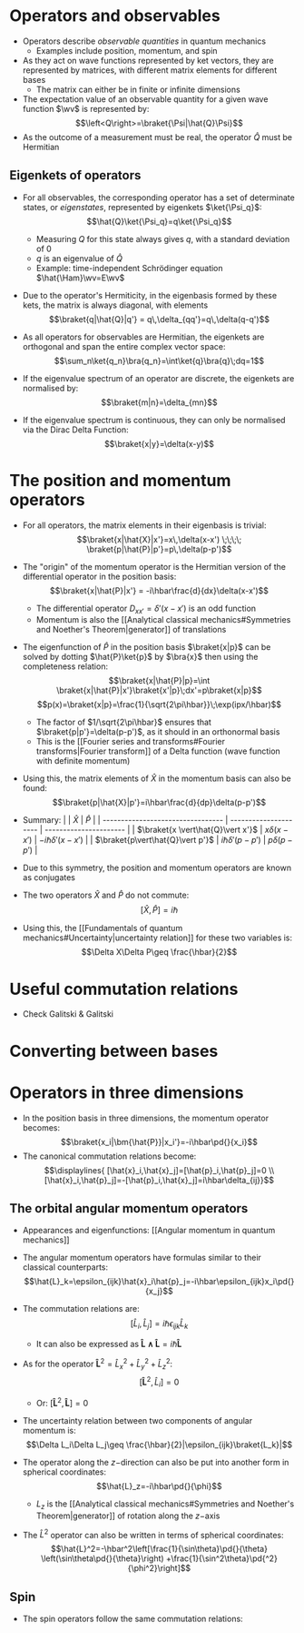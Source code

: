 # Operators and observables
- Operators describe _observable quantities_ in quantum mechanics
	- Examples include position, momentum, and spin
- As they act on wave functions represented by ket vectors, they are represented by matrices, with different matrix elements for different bases
	- The matrix can either be in finite or infinite dimensions
- The expectation value of an observable quantity for a given wave function $\wv$ is represented by:
$$\left<Q\right>=\braket{\Psi|\hat{Q}\Psi}$$
- As the outcome of a measurement must be real, the operator $\hat{Q}$ must be Hermitian

## Eigenkets of operators
- For all observables, the corresponding operator has a set of determinate states, or _eigenstates_, represented by eigenkets $\ket{\Psi_q}$:
$$\hat{Q}\ket{\Psi_q}=q\ket{\Psi_q}$$
	- Measuring $Q$ for this state always gives $q$, with a standard deviation of 0
	- $q$ is an eigenvalue of $\hat{Q}$
	- Example: time-independent Schrödinger equation $\hat{\Ham}\wv=E\wv$
- Due to the operator's Hermiticity, in the eigenbasis formed by these kets, the matrix is always diagonal, with elements
$$\braket{q|\hat{Q}|q'} = q\,\delta_{qq'}=q\,\delta(q-q')$$

- As all operators for observables are Hermitian, the eigenkets are orthogonal and span the entire complex vector space:
$$\sum_n\ket{q_n}\bra{q_n}=\int\ket{q}\bra{q}\;dq=1$$
- If the eigenvalue spectrum of an operator are discrete, the eigenkets are normalised by:
$$\braket{m|n}=\delta_{mn}$$
- If the eigenvalue spectrum is continuous, they can only be normalised via the Dirac Delta Function:
$$\braket{x|y}=\delta(x-y)$$

# The position and momentum operators
- For all operators, the matrix elements in their eigenbasis is trivial:
$$\braket{x|\hat{X}|x'}=x\,\delta(x-x') \;\;\;\; \braket{p|\hat{P}|p'}=p\,\delta(p-p')$$
- The "origin" of the momentum operator is the Hermitian version of the differential operator in the position basis:
$$\braket{x|\hat{P}|x'} = -i\hbar\frac{d}{dx}\delta(x-x')$$
	- The differential operator $D_{xx'}=\delta'(x-x')$ is an odd function
	- Momentum is also the [[Analytical classical mechanics#Symmetries and Noether's Theorem|generator]] of translations
- The eigenfunction of $\hat{P}$ in the position basis $\braket{x|p}$ can be solved by dotting $\hat{P}\ket{p}$ by $\bra{x}$ then using the completeness relation:
$$\braket{x|\hat{P}|p}=\int \braket{x|\hat{P}|x'}\braket{x'|p}\;dx'=p\braket{x|p}$$
$$p(x)=\braket{x|p}=\frac{1}{\sqrt{2\pi\hbar}}\;\exp(ipx/\hbar)$$
	- The factor of $1/\sqrt{2\pi\hbar}$ ensures that $\braket{p|p'}=\delta(p-p')$, as it should in an orthonormal basis
	- This is the [[Fourier series and transforms#Fourier transforms|Fourier transform]] of a Delta function (wave function with definite momentum)
- Using this, the matrix elements of $\hat{X}$ in the momentum basis can also be found:
$$\braket{p|\hat{X}|p'}=i\hbar\frac{d}{dp}\delta(p-p')$$
- Summary:
|                                   | $\hat{X}$             | $\hat{P}$              |
| --------------------------------- | --------------------- | ---------------------- |
| $\braket{x \vert\hat{Q}\vert x'}$ | $x\delta(x-x')$       | $-i\hbar\delta'(x-x')$ |
| $\braket{p\vert\hat{Q}\vert p'}$  | $i\hbar\delta'(p-p')$ | $p\delta(p-p')$        |

- Due to this symmetry, the position and momentum operators are known as conjugates
- The two operators $\hat{X}$ and $\hat{P}$ do not commute:
$$[\hat{X},\hat{P}]=i\hbar$$

- Using this, the [[Fundamentals of quantum mechanics#Uncertainty|uncertainty relation]] for these two variables is:
$$\Delta X\Delta P\geq \frac{\hbar}{2}$$
# Useful commutation relations
- Check Galitski & Galitski


# Converting between bases


# Operators in three dimensions
- In the position basis in three dimensions, the momentum operator becomes:
$$\braket{x_i|\bm{\hat{P}}|x_i'}=-i\hbar\pd{}{x_i}$$
- The canonical commutation relations become:
$$\displaylines{ [\hat{x}_i,\hat{x}_j]=[\hat{p}_i,\hat{p}_j]=0 \\ [\hat{x}_i,\hat{p}_j]=-[\hat{p}_i,\hat{x}_j]=i\hbar\delta_{ij}}$$
## The orbital angular momentum operators
- Appearances and eigenfunctions: [[Angular momentum in quantum mechanics]]

- The angular momentum operators have formulas similar to their classical counterparts:
$$\hat{L}_k=\epsilon_{ijk}\hat{x}_i\hat{p}_j=-i\hbar\epsilon_{ijk}x_i\pd{}{x_j}$$
- The commutation relations are:
$$[\hat{L}_i,\hat{L}_j]=i\hbar\epsilon_{ijk}\hat{L}_k$$
	- It can also be expressed as $\bm{\hat{L}\wedge\hat{L}}=i\hbar\bm{\hat{L}}$
- As for the operator $\bm{\hat{L}}^2=\hat{L}_x^2+\hat{L}_y^2+\hat{L}_z^2$:
$$[\bm{\hat{L}}^2,\hat{L}_i]=0$$
	- Or: $[\bm{\hat{L}}^2,\bm{\hat{L}}]=0$
- The uncertainty relation between two components of angular momentum is:
$$\Delta L_i\Delta L_j\geq \frac{\hbar}{2}|\epsilon_{ijk}\braket{L_k}|$$
- The operator along the $z-$direction can also be put into another form in spherical coordinates:
$$\hat{L}_z=-i\hbar\pd{}{\phi}$$
	- $L_z$ is the [[Analytical classical mechanics#Symmetries and Noether's Theorem|generator]] of rotation along the $z-$axis

- The $\hat{L}^2$ operator can also be written in terms of spherical coordinates:
$$\hat{L}^2=-\hbar^2\left[\frac{1}{\sin\theta}\pd{}{\theta} \left(\sin\theta\pd{}{\theta}\right) +\frac{1}{\sin^2\theta}\pd{^2}{\phi^2}\right]$$
## Spin
- The spin operators follow the same commutation relations:
